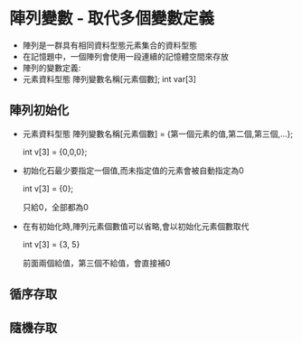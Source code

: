 # 陣列變數 - 取代多個變數定義
- 陣列是一群具有相同資料型態元素集合的資料型態
- 在記憶題中，一個陣列會使用一段連續的記憶體空間來存放
- 陣列的變數定義:
- 元素資料型態 陣列變數名稱[元素個數];  int var[3]
## 陣列初始化
- 元素資料型態 陣列變數名稱[元素個數] = {第一個元素的值,第二個,第三個,...};

  int v[3] = {0,0,0};
 
- 初始化石最少要指定一個值,而未指定值的元素會被自動指定為0
 
  int v[3] = {0};
 
  只給0，全部都為0
 
- 在有初始化時,陣列元素個數值可以省略,會以初始化元素個數取代

  int v[3] = {3, 5}
 
  前面兩個給值，第三個不給值，會直接補0
 
## 循序存取

## 隨機存取
